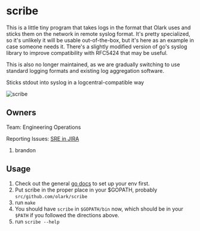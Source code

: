# scribe

This is a little tiny program that takes logs in the format that Olark uses and sticks them on the network in remote syslog format.  It's pretty specialized, so it's unlikely it will be usable out-of-the-box, but it's here as an example in case someone needs it.  There's a slightly modified version of go's syslog library to improve compatibility with RFC5424 that may be useful.

This is also no longer maintained, as we are gradually switching to use standard logging formats and existing log aggregation software.

Sticks stdout into syslog in a logcentral-compatible way

![scribe](http://i.imgur.com/UxnBsTy.jpg)

Owners
------

Team: Engineering Operations

Reporting Issues: [SRE in JIRA](https://olarktrack.atlassian.net/secure/CreateIssue!default.jspa?pid=10800)

 1. brandon

Usage
-----
1. Check out the general [go docs](https://github.com/olark/supportdocumentation/blob/master/drafts/dev_golang.md) to set up your env first.
2. Put scribe in the proper place in your $GOPATH, probably `src/github.com/olark/scribe`
3. run `make`
4. You should have `scribe` in `$GOPATH/bin` now, which should be in your `$PATH` if you followed the directions above.
5. run `scribe --help`
